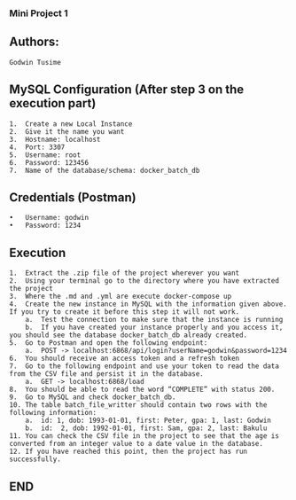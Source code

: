 ### Mini Project 1 ###

## Authors: ##

	Godwin Tusime
	
## MySQL Configuration (After step 3 on the execution part) ##
	1.	Create a new Local Instance
	2.	Give it the name you want
	3.	Hostname: localhost
	4.	Port: 3307
	5.	Username: root
	6.	Password: 123456
	7.	Name of the database/schema: docker_batch_db
	
## Credentials (Postman) ##

	•	Username: godwin
	•	Password: 1234
	
## Execution ##

	1.	Extract the .zip file of the project wherever you want
	2.	Using your terminal go to the directory where you have extracted the project
	3.	Where the .md and .yml are execute docker-compose up
	4. 	Create the new instance in MySQL with the information given above. If you try to create it before this step it will not work.
		a.	Test the connection to make sure that the instance is running
		b.	If you have created your instance properly and you access it, you should see the database docker_batch_db already created.
	5.	Go to Postman and open the following endpoint:
		a.	POST -> localhost:6868/api/login?userName=godwin&password=1234 
	6.	You should receive an access token and a refresh token
	7.	Go to the following endpoint and use your token to read the data from the CSV file and persist it in the database.
		a.	GET -> localhost:6868/load
	8.	You should be able to read the word “COMPLETE” with status 200.
	9.	Go to MySQL and check docker_batch_db.
	10.	The table batch_file_writter should contain two rows with the following information:
		a.	id: 1, dob: 1993-01-01, first: Peter, gpa: 1, last: Godwin
		b.	id:  2, dob: 1992-01-01, first: Sam, gpa: 2, last: Bakulu
	11.	You can check the CSV file in the project to see that the age is converted from an integer value to a date value in the database.
	12.	If you have reached this point, then the project has run successfully.
	
## END ##

